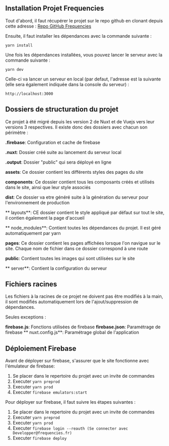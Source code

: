 ## Installation Projet Frequencies
Tout d'abord, il faut récupérer le projet sur le repo github en clonant depuis cette adresse : 
[Repo GitHub Frequencies](https://github.com/FrequenciesProduction/sitewebfrequencies)

Ensuite, il faut installer les dépendances avec la commande suivante : 

    yarn install

Une fois les dépendances installées, vous pouvez lancer le serveur avec la commande suivante : 

    yarn dev

Celle-ci va lancer un serveur en local (par defaut, l'adresse est la suivante (elle sera également indiquée dans la console du serveur) : 

    http://localhost:3000

## Dossiers de structuration du projet
Ce projet à été migré depuis les version 2  de Nuxt et de Vuejs vers leur versions 3 respectives.
Il existe donc des dossiers avec chacun son périmètre : 

**.firebase**: Configuration et cache de firebase

**.nuxt**: Dossier créé suite au lancement du serveur local

**.output**: Dossier "public" qui sera déployé en ligne

**assets**: Ce dossier contient les différents styles des pages du site

**components**: Ce dossier contient tous les composants créés et utilisés dans le site, ainsi que leur style associés

**dist**: Ce dossier va etre généré suite à la génération du serveur pour l'environnement de production

** layouts**: CE dossier contient le style appliqué par défaut sur tout le site, il contien également la page d'accueil

** node_modules**: Contient toutes les dépendances du projet. Il est géré automatiquement par yarn

**pages**: Ce dossier contient les pages affichées lorsque l'on navigue sur le site. Chaque nom de fichier dans ce dossier correspond à une route

**public**: Contient toutes les images qui sont utilisées sur le site

** server**: Contient la configuration du serveur
## Fichiers racines
Les fichiers à la racines de ce projet ne doivent pas être modifiés à la main, il sont modifiés automatiquement lors de l'ajout/suppression de dépendances.

Seules exceptions : 

**firebase.js**: Fonctions utilisées de firebase
**firebase.json**: Paramétrage de firebase
** nuxt.config.js**: Paramétrage global de l'application

## Déploiement Firebase
Avant de déployer sur firebase, s'assurer que le site fonctionne avec l'émulateur de firebase: 

 1. Se placer dans le repertoire du projet avec un invite de commandes
 2. Executer ``yarn preprod``
 3. Executer ``yarn prod``
 4. Executer ``firebase emulators:start``

Pour déployer sur firebase, il faut suivre les étapes suivantes : 

 1. Se placer dans le repertoire du projet avec un invite de commandes
 2. Executer ``yarn preprod``
 3. Executer ``yarn prod``
4. Executer ``firebase login --reauth (Se connecter avec Developper@frequencies.fr)``
 5. Executer ``firebase deploy``
